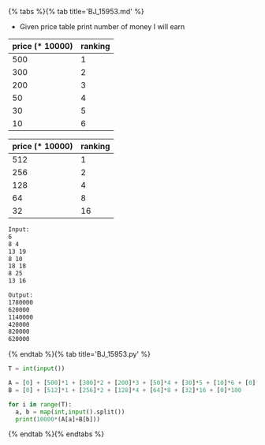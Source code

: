 {% tabs %}{% tab title='BJ_15953.md' %}

* Given price table print number of money I will earn

| price (* 10000) | ranking |
| --------------- | ------- |
| 500             | 1       |
| 300             | 2       |
| 200             | 3       |
| 50              | 4       |
| 30              | 5       |
| 10              | 6       |

| price (* 10000) | ranking |
| --------------- | ------- |
| 512             | 1       |
| 256             | 2       |
| 128             | 4       |
| 64              | 8       |
| 32              | 16      |

```txt
Input:
6
8 4
13 19
8 10
18 18
8 25
13 16

Output:
1780000
620000
1140000
420000
820000
620000
```

{% endtab %}{% tab title='BJ_15953.py' %}

```py
T = int(input())

A = [0] + [500]*1 + [300]*2 + [200]*3 + [50]*4 + [30]*5 + [10]*6 + [0]*100
B = [0] + [512]*1 + [256]*2 + [128]*4 + [64]*8 + [32]*16 + [0]*100

for i in range(T):
  a, b = map(int,input().split())
  print(10000*(A[a]+B[b]))
```

{% endtab %}{% endtabs %}
